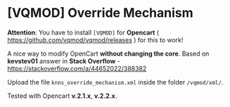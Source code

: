 # [VQMOD] Override Mechanism
**Attention**: You have to install `[VQMOD]` for **Opencart** ( https://github.com/vqmod/vqmod/releases ) for this to work!

A nice way to modify OpenCart **without changing the core**. Based on **kevstev01** answer in **Stack Overflow** - https://stackoverflow.com/a/44652022/388382

Upload the file `knns_override_mechanism.xml` inside the folder `/vqmod/xml/`.

Tested with Opencart **v.2.1.x**, **v.2.2.x**.
